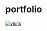 # portfolio

[![visits](https://github-visit-counter.herokuapp.com/{username}/{repo}/visits.svg)](#)
